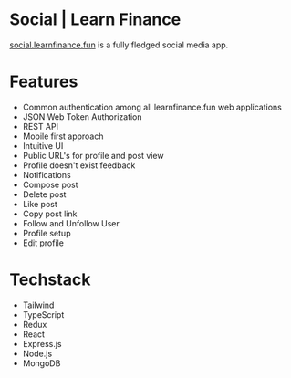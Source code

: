 # Social | Learn Finance

[social.learnfinance.fun](https://social.learnfinance.fun) is a fully fledged social media app.

# Features
- Common authentication among all learnfinance.fun web applications
- JSON Web Token Authorization
- REST API
- Mobile first approach
- Intuitive UI
- Public URL's for profile and post view
- Profile doesn't exist feedback
- Notifications
- Compose post
- Delete post
- Like post
- Copy post link
- Follow and Unfollow User
- Profile setup
- Edit profile

# Techstack

- Tailwind
- TypeScript
- Redux
- React
- Express.js
- Node.js
- MongoDB